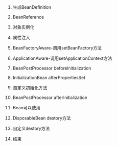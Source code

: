 01. 生成BeanDefinition

02. BeanReference
03. 对象实例化
04. 属性注入
05. BeanFactoryAware-调用setBeanFactory方法
06. ApplicationAware-调用setApplicationContext方法
07. BeanPostProcessor beforeInitialization
08. InitializationBean afterPropertiesSet
09. 自定义初始化方法
10. BeanPostProcessor afterInitialization
11. Bean可以使用
12. DisposableBean destory方法
13. 自定义destory方法
14. 结束